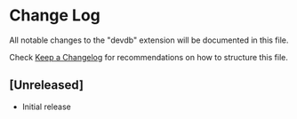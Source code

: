 # Change Log

All notable changes to the "devdb" extension will be documented in this file.

Check [Keep a Changelog](http://keepachangelog.com/) for recommendations on how to structure this file.

## [Unreleased]

- Initial release